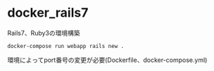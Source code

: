 # docker_rails7
Rails7、Ruby3の環境構築

```
docker-compose run webapp rails new .
```

環境によってport番号の変更が必要(Dockerfile、docker-compose.yml)
